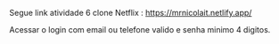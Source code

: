Segue link atividade 6 clone Netflix : https://mrnicolait.netlify.app/

Acessar o login com email ou telefone valido e senha minimo 4 digitos.



